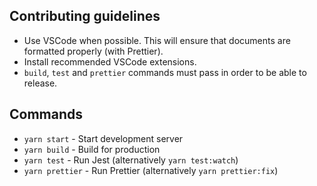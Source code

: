 ## Contributing guidelines

- Use VSCode when possible. This will ensure that documents are formatted properly (with Prettier).
- Install recommended VSCode extensions.
- `build`, `test` and `prettier` commands must pass in order to be able to release.

## Commands

- `yarn start` - Start development server
- `yarn build` - Build for production
- `yarn test` - Run Jest (alternatively `yarn test:watch`)
- `yarn prettier` - Run Prettier (alternatively `yarn prettier:fix`)
